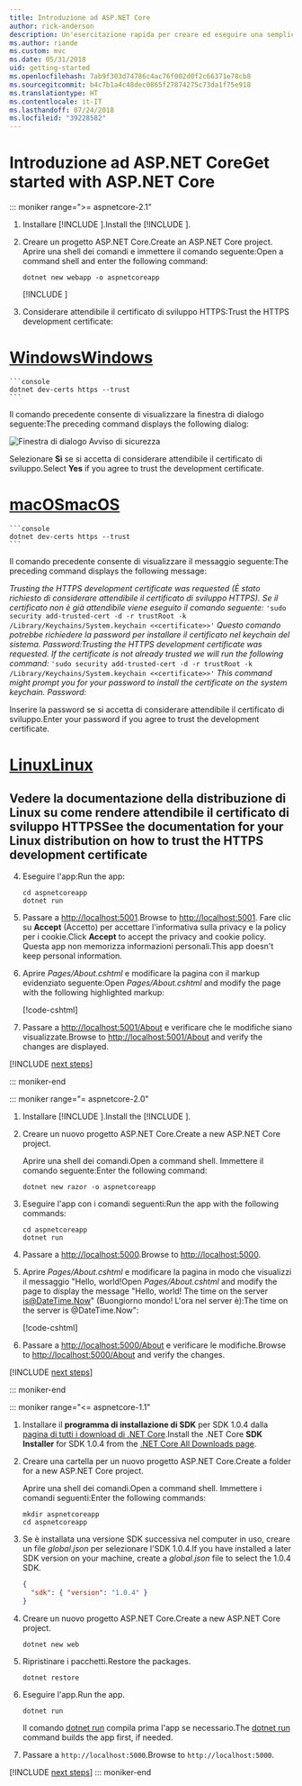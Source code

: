 ```yaml
---
title: Introduzione ad ASP.NET Core
author: rick-anderson
description: Un'esercitazione rapida per creare ed eseguire una semplice app Hello World usando ASP.NET Core.
ms.author: riande
ms.custom: mvc
ms.date: 05/31/2018
uid: getting-started
ms.openlocfilehash: 7ab9f303d74786c4ac76f002d0f2c66371e78cb8
ms.sourcegitcommit: b4c7b1a4c48dec0865f27874275c73da1f75e918
ms.translationtype: HT
ms.contentlocale: it-IT
ms.lasthandoff: 07/24/2018
ms.locfileid: "39228582"
---
```

# <a name="get-started-with-aspnet-core"></a><span data-ttu-id="60cdd-103">Introduzione ad ASP.NET Core</span><span class="sxs-lookup"><span data-stu-id="60cdd-103">Get started with ASP.NET Core</span></span>

::: moniker range=">= aspnetcore-2.1"

1. <span data-ttu-id="60cdd-104">Installare [!INCLUDE [](~/includes/2.1-SDK.md)].</span><span class="sxs-lookup"><span data-stu-id="60cdd-104">Install the [!INCLUDE [](~/includes/2.1-SDK.md)].</span></span>

2. <span data-ttu-id="60cdd-105">Creare un progetto ASP.NET Core.</span><span class="sxs-lookup"><span data-stu-id="60cdd-105">Create an ASP.NET Core project.</span></span> <span data-ttu-id="60cdd-106">Aprire una shell dei comandi e immettere il comando seguente:</span><span class="sxs-lookup"><span data-stu-id="60cdd-106">Open a command shell and enter the following command:</span></span>

    ```console
    dotnet new webapp -o aspnetcoreapp
    ```

    [!INCLUDE [](~/includes/webapp-alias-notice.md)]

3. <span data-ttu-id="60cdd-107">Considerare attendibile il certificato di sviluppo HTTPS:</span><span class="sxs-lookup"><span data-stu-id="60cdd-107">Trust the HTTPS development certificate:</span></span>

# <a name="windowstabwindows"></a>[<span data-ttu-id="60cdd-108">Windows</span><span class="sxs-lookup"><span data-stu-id="60cdd-108">Windows</span></span>](#tab/windows)

    ```console
    dotnet dev-certs https --trust
    ```

   <span data-ttu-id="60cdd-109">Il comando precedente consente di visualizzare la finestra di dialogo seguente:</span><span class="sxs-lookup"><span data-stu-id="60cdd-109">The preceding command displays the following dialog:</span></span>

   ![Finestra di dialogo Avviso di sicurezza](_static/cert.png)

   <span data-ttu-id="60cdd-111">Selezionare **Sì** se si accetta di considerare attendibile il certificato di sviluppo.</span><span class="sxs-lookup"><span data-stu-id="60cdd-111">Select **Yes** if you agree to trust the development certificate.</span></span>

# <a name="macostabmacos"></a>[<span data-ttu-id="60cdd-112">macOS</span><span class="sxs-lookup"><span data-stu-id="60cdd-112">macOS</span></span>](#tab/macos)

    ```console
    dotnet dev-certs https --trust
    ```

   <span data-ttu-id="60cdd-113">Il comando precedente consente di visualizzare il messaggio seguente:</span><span class="sxs-lookup"><span data-stu-id="60cdd-113">The preceding command displays the following message:</span></span>

   <span data-ttu-id="60cdd-114">*Trusting the HTTPS development certificate was requested (È stato richiesto di considerare attendibile il certificato di sviluppo HTTPS). Se il certificato non è già attendibile viene eseguito il comando seguente:* `'sudo security add-trusted-cert -d -r trustRoot -k /Library/Keychains/System.keychain <<certificate>>'` *Questo comando potrebbe richiedere la password per installare il certificato nel keychain del sistema.    Password:*</span><span class="sxs-lookup"><span data-stu-id="60cdd-114">*Trusting the HTTPS development certificate was requested. If the certificate is not already trusted we will run the following command:* `'sudo security add-trusted-cert -d -r trustRoot -k /Library/Keychains/System.keychain <<certificate>>'` *This command might prompt you for your password to install the certificate on the system keychain.    Password:*</span></span>

   <span data-ttu-id="60cdd-115">Inserire la password se si accetta di considerare attendibile il certificato di sviluppo.</span><span class="sxs-lookup"><span data-stu-id="60cdd-115">Enter your password if you agree to trust the development certificate.</span></span>

# <a name="linuxtablinux"></a>[<span data-ttu-id="60cdd-116">Linux</span><span class="sxs-lookup"><span data-stu-id="60cdd-116">Linux</span></span>](#tab/linux)

   <a name="see-the-documentation-for-your-linux-distribution-on-how-to-trust-the-https-development-certificate"></a><span data-ttu-id="60cdd-117">Vedere la documentazione della distribuzione di Linux su come rendere attendibile il certificato di sviluppo HTTPS</span><span class="sxs-lookup"><span data-stu-id="60cdd-117">See the documentation for your Linux distribution on how to trust the HTTPS development certificate</span></span>
---

4. <span data-ttu-id="60cdd-118">Eseguire l'app:</span><span class="sxs-lookup"><span data-stu-id="60cdd-118">Run the app:</span></span>

    ```console
    cd aspnetcoreapp
    dotnet run
    ```

5. <span data-ttu-id="60cdd-119">Passare a [http://localhost:5001](http://localhost:5001).</span><span class="sxs-lookup"><span data-stu-id="60cdd-119">Browse to [http://localhost:5001](http://localhost:5001).</span></span>  <span data-ttu-id="60cdd-120">Fare clic su **Accept** (Accetto) per accettare l'informativa sulla privacy e la policy per i cookie.</span><span class="sxs-lookup"><span data-stu-id="60cdd-120">Click **Accept** to accept the privacy and cookie policy.</span></span> <span data-ttu-id="60cdd-121">Questa app non memorizza informazioni personali.</span><span class="sxs-lookup"><span data-stu-id="60cdd-121">This app doesn't keep personal information.</span></span>

6. <span data-ttu-id="60cdd-122">Aprire *Pages/About.cshtml* e modificare la pagina con il markup evidenziato seguente:</span><span class="sxs-lookup"><span data-stu-id="60cdd-122">Open *Pages/About.cshtml* and modify the page with the following highlighted markup:</span></span>

    [!code-cshtml[](sample/getting-started/about.cshtml?highlight=9)]

7. <span data-ttu-id="60cdd-123">Passare a [http://localhost:5001/About](http://localhost:5001/About) e verificare che le modifiche siano visualizzate.</span><span class="sxs-lookup"><span data-stu-id="60cdd-123">Browse to [http://localhost:5001/About](http://localhost:5001/About) and verify the changes are displayed.</span></span>

[!INCLUDE [next steps](~/includes/getting-started/next-steps.md)]

::: moniker-end

::: moniker range="= aspnetcore-2.0"

1. <span data-ttu-id="60cdd-124">Installare [!INCLUDE [](~/includes/net-core-sdk-download-link.md)].</span><span class="sxs-lookup"><span data-stu-id="60cdd-124">Install the [!INCLUDE [](~/includes/net-core-sdk-download-link.md)].</span></span>

2. <span data-ttu-id="60cdd-125">Creare un nuovo progetto ASP.NET Core.</span><span class="sxs-lookup"><span data-stu-id="60cdd-125">Create a new ASP.NET Core project.</span></span>

   <span data-ttu-id="60cdd-126">Aprire una shell dei comandi.</span><span class="sxs-lookup"><span data-stu-id="60cdd-126">Open a command shell.</span></span> <span data-ttu-id="60cdd-127">Immettere il comando seguente:</span><span class="sxs-lookup"><span data-stu-id="60cdd-127">Enter the following command:</span></span>

    ```console
    dotnet new razor -o aspnetcoreapp
    ```

3. <span data-ttu-id="60cdd-128">Eseguire l'app con i comandi seguenti:</span><span class="sxs-lookup"><span data-stu-id="60cdd-128">Run the app with the following commands:</span></span>

    ```console
    cd aspnetcoreapp
    dotnet run
    ```

4. <span data-ttu-id="60cdd-129">Passare a [http://localhost:5000](http://localhost:5000).</span><span class="sxs-lookup"><span data-stu-id="60cdd-129">Browse to [http://localhost:5000](http://localhost:5000).</span></span>

5. <span data-ttu-id="60cdd-130">Aprire *Pages/About.cshtml* e modificare la pagina in modo che visualizzi il messaggio "Hello, world!</span><span class="sxs-lookup"><span data-stu-id="60cdd-130">Open *Pages/About.cshtml* and modify the page to display the message "Hello, world!</span></span> <span data-ttu-id="60cdd-131">The time on the server is@DateTime.Now" (Buongiorno mondo! L'ora nel server è):</span><span class="sxs-lookup"><span data-stu-id="60cdd-131">The time on the server is @DateTime.Now":</span></span>

    [!code-cshtml[](sample/getting-started/about.cshtml?highlight=9&range=1-9)]

6. <span data-ttu-id="60cdd-132">Passare a [http://localhost:5000/About](http://localhost:5000/About) e verificare le modifiche.</span><span class="sxs-lookup"><span data-stu-id="60cdd-132">Browse to [http://localhost:5000/About](http://localhost:5000/About) and verify the changes.</span></span>

[!INCLUDE [next steps](~/includes/getting-started/next-steps.md)]

::: moniker-end

::: moniker range="<= aspnetcore-1.1"

1. <span data-ttu-id="60cdd-133">Installare il **programma di installazione di SDK** per SDK 1.0.4 dalla [pagina di tutti i download di .NET Core](https://www.microsoft.com/net/download/all).</span><span class="sxs-lookup"><span data-stu-id="60cdd-133">Install the .NET Core **SDK Installer** for SDK 1.0.4 from the [.NET Core All Downloads page](https://www.microsoft.com/net/download/all).</span></span>

2. <span data-ttu-id="60cdd-134">Creare una cartella per un nuovo progetto ASP.NET Core.</span><span class="sxs-lookup"><span data-stu-id="60cdd-134">Create a folder for a new ASP.NET Core project.</span></span>

   <span data-ttu-id="60cdd-135">Aprire una shell dei comandi.</span><span class="sxs-lookup"><span data-stu-id="60cdd-135">Open a command shell.</span></span> <span data-ttu-id="60cdd-136">Immettere i comandi seguenti:</span><span class="sxs-lookup"><span data-stu-id="60cdd-136">Enter the following commands:</span></span>

   ```console
   mkdir aspnetcoreapp
   cd aspnetcoreapp
   ```

3. <span data-ttu-id="60cdd-137">Se è installata una versione SDK successiva nel computer in uso, creare un file *global.json* per selezionare l'SDK 1.0.4.</span><span class="sxs-lookup"><span data-stu-id="60cdd-137">If you have installed a later SDK version on your machine, create a *global.json* file to select the 1.0.4 SDK.</span></span>

   ```json
   {
     "sdk": { "version": "1.0.4" }
   }
   ```

4. <span data-ttu-id="60cdd-138">Creare un nuovo progetto ASP.NET Core.</span><span class="sxs-lookup"><span data-stu-id="60cdd-138">Create a new ASP.NET Core project.</span></span>

   ```console
   dotnet new web
   ```

5. <span data-ttu-id="60cdd-139">Ripristinare i pacchetti.</span><span class="sxs-lookup"><span data-stu-id="60cdd-139">Restore the packages.</span></span>

    ```console
    dotnet restore
    ```

6. <span data-ttu-id="60cdd-140">Eseguire l'app.</span><span class="sxs-lookup"><span data-stu-id="60cdd-140">Run the app.</span></span>

   ```console
   dotnet run
   ```

   <span data-ttu-id="60cdd-141">Il comando [dotnet run](/dotnet/core/tools/dotnet-run) compila prima l'app se necessario.</span><span class="sxs-lookup"><span data-stu-id="60cdd-141">The [dotnet run](/dotnet/core/tools/dotnet-run) command builds the app first, if needed.</span></span>

7. <span data-ttu-id="60cdd-142">Passare a `http://localhost:5000`.</span><span class="sxs-lookup"><span data-stu-id="60cdd-142">Browse to `http://localhost:5000`.</span></span>

[!INCLUDE [next steps](~/includes/getting-started/next-steps.md)]
::: moniker-end
